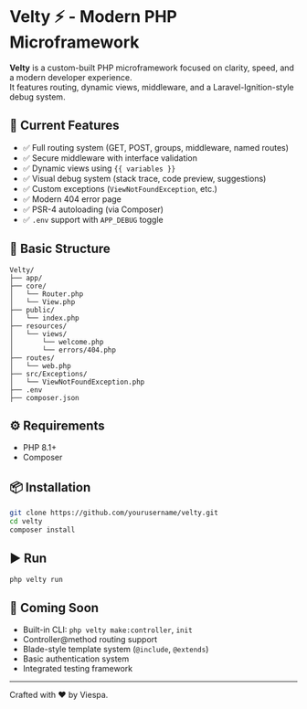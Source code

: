 # Velty ⚡ - Modern PHP Microframework

**Velty** is a custom-built PHP microframework focused on clarity, speed, and a modern developer experience.  
It features routing, dynamic views, middleware, and a Laravel-Ignition-style debug system.

## 🚀 Current Features

- ✅ Full routing system (GET, POST, groups, middleware, named routes)
- ✅ Secure middleware with interface validation
- ✅ Dynamic views using `{{ variables }}`
- ✅ Visual debug system (stack trace, code preview, suggestions)
- ✅ Custom exceptions (`ViewNotFoundException`, etc.)
- ✅ Modern 404 error page
- ✅ PSR-4 autoloading (via Composer)
- ✅ `.env` support with `APP_DEBUG` toggle

## 📁 Basic Structure

```
Velty/
├── app/
├── core/
│   └── Router.php
│   └── View.php
├── public/
│   └── index.php
├── resources/
│   └── views/
│       └── welcome.php
│       └── errors/404.php
├── routes/
│   └── web.php
├── src/Exceptions/
│   └── ViewNotFoundException.php
├── .env
├── composer.json
```

## ⚙️ Requirements

- PHP 8.1+
- Composer

## 📦 Installation

```bash
git clone https://github.com/yourusername/velty.git
cd velty
composer install
```

## ▶️ Run

```bash
php velty run
```

## 📌 Coming Soon

- Built-in CLI: `php velty make:controller`, `init`
- Controller@method routing support
- Blade-style template system (`@include`, `@extends`)
- Basic authentication system
- Integrated testing framework

---

Crafted with ❤️ by Viespa.
